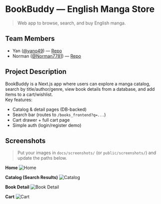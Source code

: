 # BookBuddy — English Manga Store

> Web app to browse, search, and buy English manga.

## Team Members
- Yan ([@yano49](https://github.com/yano49)) — [Repo](https://github.com/yano49/Book_Buddy)
- Norman ([@Norman7781](https://github.com/Norman7781)) — [Repo](https://github.com/Norman7781/Book_Buddy)
<!-- Add more teammates in the same format; no student IDs -->

## Project Description
BookBuddy is a Next.js app where users can explore a manga catalog, search by title/author/genre, view book details from a database, and add items to a cart/wishlist.  
Key features:
- Catalog & detail pages (DB-backed)
- Search bar (routes to `/books_frontend?q=...`)
- Cart drawer + full cart page
- Simple auth (login/register demo)

## Screenshots
> Put your images in `docs/screenshots/` (or `public/screenshots/`) and update the paths below.

**Home**
![Home](docs/screenshots/home.png)

**Catalog (Search Results)**
![Catalog](docs/screenshots/catalog.png)

**Book Detail**
![Book Detail](docs/screenshots/book-detail.png)

**Cart**
![Cart](docs/screenshots/cart.png)

